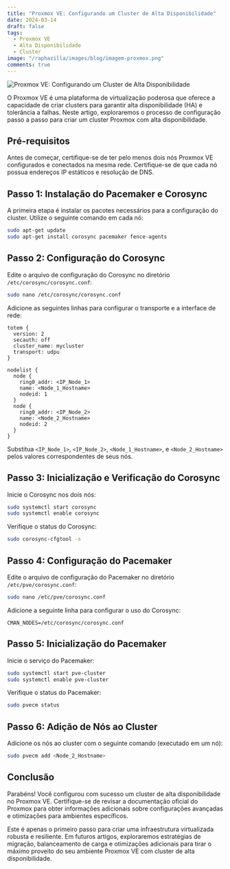 ```yaml
---
title: "Proxmox VE: Configurando um Cluster de Alta Disponibilidade"
date: 2024-03-14
draft: false
tags:
  - Proxmox VE
  - Alta Disponibilidade
  - Cluster
image: "/raphazilla/images/blog/imagem-proxmox.png"
comments: true
---
```

![Proxmox VE: Configurando um Cluster de Alta Disponibilidade](/raphazilla/images/blog/imagem-proxmox.png)

O Proxmox VE é uma plataforma de virtualização poderosa que oferece a capacidade de criar clusters para garantir alta disponibilidade (HA) e tolerância a falhas. Neste artigo, exploraremos o processo de configuração passo a passo para criar um cluster Proxmox com alta disponibilidade.

## Pré-requisitos

Antes de começar, certifique-se de ter pelo menos dois nós Proxmox VE configurados e conectados na mesma rede. Certifique-se de que cada nó possua endereços IP estáticos e resolução de DNS.

## Passo 1: Instalação do Pacemaker e Corosync

A primeira etapa é instalar os pacotes necessários para a configuração do cluster. Utilize o seguinte comando em cada nó:

```bash
sudo apt-get update
sudo apt-get install corosync pacemaker fence-agents
```

## Passo 2: Configuração do Corosync

Edite o arquivo de configuração do Corosync no diretório `/etc/corosync/corosync.conf`:

```bash
sudo nano /etc/corosync/corosync.conf
```

Adicione as seguintes linhas para configurar o transporte e a interface de rede:

```plaintext
totem {
  version: 2
  secauth: off
  cluster_name: mycluster
  transport: udpu
}

nodelist {
  node {
    ring0_addr: <IP_Node_1>
    name: <Node_1_Hostname>
    nodeid: 1
  }
  node {
    ring0_addr: <IP_Node_2>
    name: <Node_2_Hostname>
    nodeid: 2
  }
}
```

Substitua `<IP_Node_1>`, `<IP_Node_2>`, `<Node_1_Hostname>`, e `<Node_2_Hostname>` pelos valores correspondentes de seus nós.

## Passo 3: Inicialização e Verificação do Corosync

Inicie o Corosync nos dois nós:

```bash
sudo systemctl start corosync
sudo systemctl enable corosync
```

Verifique o status do Corosync:

```bash
sudo corosync-cfgtool -s
```

## Passo 4: Configuração do Pacemaker

Edite o arquivo de configuração do Pacemaker no diretório `/etc/pve/corosync.conf`:

```bash
sudo nano /etc/pve/corosync.conf
```

Adicione a seguinte linha para configurar o uso do Corosync:

```plaintext
CMAN_NODES=/etc/corosync/corosync.conf
```

## Passo 5: Inicialização do Pacemaker

Inicie o serviço do Pacemaker:

```bash
sudo systemctl start pve-cluster
sudo systemctl enable pve-cluster
```

Verifique o status do Pacemaker:

```bash
sudo pvecm status
```

## Passo 6: Adição de Nós ao Cluster

Adicione os nós ao cluster com o seguinte comando (executado em um nó):

```bash
sudo pvecm add <Node_2_Hostname>
```

## Conclusão

Parabéns! Você configurou com sucesso um cluster de alta disponibilidade no Proxmox VE. Certifique-se de revisar a documentação oficial do Proxmox para obter informações adicionais sobre configurações avançadas e otimizações para ambientes específicos.

Este é apenas o primeiro passo para criar uma infraestrutura virtualizada robusta e resiliente. Em futuros artigos, exploraremos estratégias de migração, balanceamento de carga e otimizações adicionais para tirar o máximo proveito do seu ambiente Proxmox VE com cluster de alta disponibilidade.